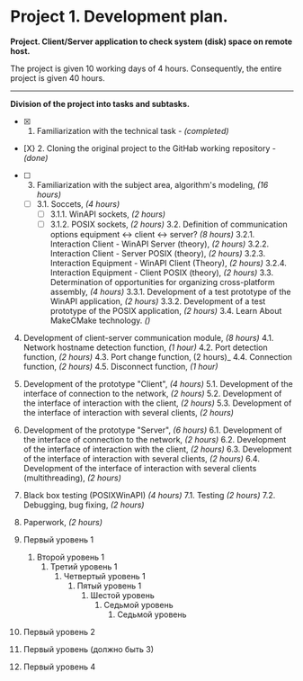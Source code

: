 # Project 1. Development plan.
**Project. Client/Server application to check system (disk) space on remote host.**

The project is given 10 working days of 4 hours. Consequently, the entire project is given 40 hours.
____

**Division of the project into tasks and subtasks.**
- [X] 1. Familiarization with the technical task - _(completed)_
- [X} 2. Cloning the original project to the GitHab working repository - _(done)_
- [ ] 3. Familiarization with the subject area, algorithm's modeling, _(16 hours)_
    - [ ] 3.1. Soccets, _(4 hours)_
	    - [ ] 3.1.1. WinAPI sockets, _(2 hours)_
        - [ ] 3.1.2. POSIX sockets, _(2 hours)_
    3.2. Definition of communication options equipment <-> client <-> server? _(8 hours)_
        3.2.1. Interaction Client - WinAPI Server (theory), _(2 hours)_
        3.2.2. Interaction Client - Server POSIX (theory), _(2 hours)_
        3.2.3. Interaction Equipment - WinAPI Client (Theory), _(2 hours)_
        3.2.4. Interaction Equipment - Client POSIX (theory), _(2 hours)_
    3.3. Determination of opportunities for organizing cross-platform assembly, _(4 hours)_
        3.3.1. Development of a test prototype of the WinAPI application, _(2 hours)_
        3.3.2. Development of a test prototype of the POSIX application, _(2 hours)_
    3.4. Learn About MakeCMake technology. _()_
4. Development of client-server communication module, _(8 hours)_
    4.1. Network hostname detection function, _(1 hour)_
    4.2. Port detection function, _(2 hours)_
    4.3. Port change function, (2 hours)_
    4.4. Connection function, _(2 hours)_
    4.5. Disconnect function, _(1 hour)_
5. Development of the prototype "Client", _(4 hours)_
    5.1. Development of the interface of connection to the network, _(2 hours)_
    5.2. Development of the interface of interaction with the client, _(2 hours)_
    5.3. Development of the interface of interaction with several clients, _(2 hours)_
6. Development of the prototype "Server", _(6 hours)_
    6.1. Development of the interface of connection to the network, _(2 hours)_
    6.2. Development of the interface of interaction with the client, _(2 hours)_
    6.3. Development of the interface of interaction with several clients, _(2 hours)_
    6.4. Development of the interface of interaction with several clients (multithreading), _(2 hours)_
7. Black box testing (POSIXWinAPI) _(4 hours)_
    7.1. Testing _(2 hours)_
    7.2. Debugging, bug fixing, _(2 hours)_
8. Paperwork, _(2 hours)_

1. Первый уровень 1
    1. Второй уровень 1
        1. Третий уровень 1
            1. Четвертый уровень 1
                1. Пятый уровень 1
                    1. Шестой уровень
                        1. Седьмой уровень
                            1. Седьмой уровень
2. Первый уровень 2
2. Первый уровень (должно быть 3)
4. Первый уровень 4

